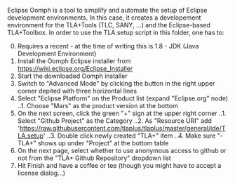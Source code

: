 Eclipse Oomph is a tool to simplify and automate the setup of Eclipse development environments. In this case, it creates a developement environment for the TLA+Tools (TLC, SANY, ...) and the Eclipse-based TLA+Toolbox. In order to use the TLA.setup script in this folder, one has to:

0. Requires a recent - at the time of writing this is 1.8 - JDK (Java Development Environment)
1. Install the Oomph Eclipse installer from https://wiki.eclipse.org/Eclipse_Installer
2. Start the downloaded Oomph installer
3. Switch to "Advanced Mode" by clicking the button in the right upper corner depited with three horizontal lines
4. Select "Eclipse Platform" on the Product list (expand "Eclipse.org" node)
..1. Choose "Mars" as the product version at the bottom
5. On the next screen, click the green "+" sign at the upper right corner
..1. Select "Github Project" as the Category
..2. As "Resource URI" add 'https://raw.githubusercontent.com/tlaplus/tlaplus/master/general/ide/TLA.setup'
..3. Double click newly created "TLA+" item
..4. Make sure "<User>- TLA+" shows up under "Project" at the bottom table
6. On the next page, select whether to use anonymous access to github or not from the "TLA+ Github Repository" dropdown list
7. Hit Finish and have a coffee or tee (though you might have to accept a license dialog...)

